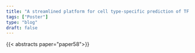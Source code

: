 ```yaml
---
title: "A streamlined platform for cell type-specific prediction of TF binding"
tags: ["Poster"]
type: "blog"
draft: false
---
```


{{< abstracts paper="paper58">}}


